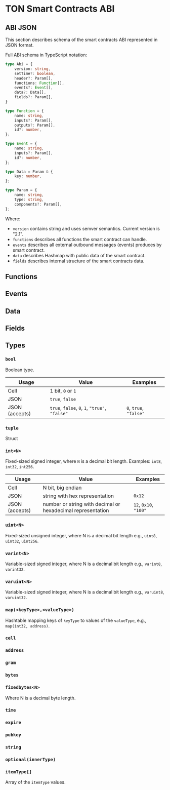# TON Smart Contracts ABI

## ABI JSON

This section describes schema of the smart contracts ABI represented in JSON format.

Full ABI schema in TypeScript notation:

```ts
type Abi = {
    version: string,
    setTime?: boolean,
    header?: Param[],
    functions: Function[],
    events?: Event[],
    data?: Data[],
    fields?: Param[],
}

type Function = {
    name: string,
    inputs?: Param[],
    outputs?: Param[],
    id?: number,
};

type Event = {
    name: string,
    inputs?: Param[],
    id?: number,
};

type Data = Param & {
    key: number,
};

type Param = {
    name: string,
    type: string,
    components?: Param[],
};


```

Where:

- `version` contains string and uses semver semantics. Current version is "2.1".
- `functions` describes all functions the smart contract can handle.
- `events` describes all external outbound messages (events) produces by smart contract.
- `data` describes Hashmap with public data of the smart contract.
- `fields` describes internal structure of the smart contracts data.

## Functions

## Events

## Data

## Fields

## Types

### `bool`

Boolean type.

Usage|Value|Examples
---|---|---
Cell|1 bit, `0` or `1`|
JSON|`true`, `false`|
JSON (accepts)|`true`, `false`, `0`, `1`, `"true"`, `"false"`|`0`, `true`, `"false"`

### `tuple`

Struct

### `int<N>`

Fixed-sized signed integer, where `N` is a decimal bit length. Examples: `int8`, `int32`, `int256`.

Usage|Value|Examples
---|---|---
Cell|N bit, big endian|
JSON|string with hex representation|`0x12`
JSON (accepts)|number or string with decimal or hexadecimal representation|`12`, `0x10`, `"100"`

### `uint<N>`

Fixed-sized unsigned integer, where N is a decimal bit length e.g., `uint8`, `uint32`, `uint256`.

### `varint<N>`

Variable-sized signed integer, where N is a decimal bit length e.g., `varint8`, `varint32`.

### `varuint<N>`

Variable-sized signed integer, where N is a decimal bit length e.g., `varuint8`, `varuint32`.

### `map(<keyType>,<valueType>)`

Hashtable mapping keys of `keyType` to values of the `valueType`, e.g., `map(int32, address)`.

### `cell`

### `address`

### `gram`

### `bytes`

### `fixedbytes<N>`

Where N is a decimal byte length.

### `time`

### `expire`

### `pubkey`

### `string`

### `optional(innerType)`

### `itemType[]`

Array of the `itemType` values. 
